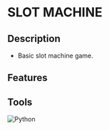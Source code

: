 # SLOT MACHINE

## Description
- Basic slot machine game.

## Features

## Tools

![Python](https://img.shields.io/badge/python-3670A0?style=for-the-badge&logo=python&logoColor=ffdd54)
